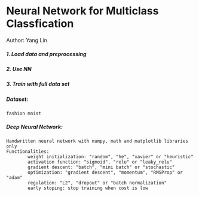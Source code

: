 # Neural Network for Multiclass Classfication

Author: Yang Lin

##### 1. Load data and preprocessing
##### 2. Use NN
##### 3. Train with full data set

##### Dataset: 
    fashion mnist

##### Deep Neural Network:
    Handwritten neural network with numpy, math and matplotlib libraries only
    Functionalities:         
            weight initialization: "random", "he", "xavier" or "heuristic"
            activation function: "sigmoid", "relu" or "leaky_relu"
            gradient descent: "batch", "mini batch" or "stochastic"
            optimization: "gradient descent", "momentum", "RMSProp" or "adam"
            regulation: "L2", "dropout" or "batch normalization"
            early stoping: stop training when cost is low
